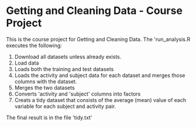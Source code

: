 # Getting and Cleaning Data - Course Project 

This is the course project for Getting and Cleaning Data. 
The 'run_analysis.R executes the following:

1. Download all datasets unless already exists.
2. Load data
3. Loads both the training and test datasets
4. Loads the activity and subject data for each dataset and merges those columns with the dataset. 
5. Merges the two datasets
6. Converts 'activity and 'subject' columns into factors
7. Creats a tidy dataset that consists of the average (mean) value of each variable for each subject and activity pair.

The final result is in the file 'tidy.txt'